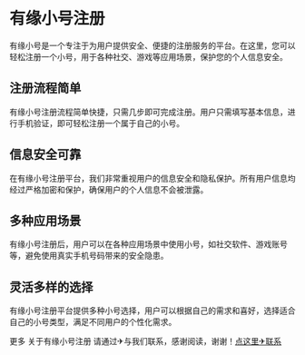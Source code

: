 # 有缘小号注册

有缘小号是一个专注于为用户提供安全、便捷的注册服务的平台。在这里，您可以轻松注册一个小号，用于各种社交、游戏等应用场景，保护您的个人信息安全。

## 注册流程简单

有缘小号注册流程简单快捷，只需几步即可完成注册。用户只需填写基本信息，进行手机验证，即可轻松注册一个属于自己的小号。

## 信息安全可靠

在有缘小号注册平台，我们非常重视用户的信息安全和隐私保护。所有用户信息均经过严格加密和保护，确保用户的个人信息不会被泄露。

## 多种应用场景

有缘小号注册后，用户可以在各种应用场景中使用小号，如社交软件、游戏账号等，避免使用真实手机号码带来的安全隐患。

## 灵活多样的选择

有缘小号注册平台提供多种小号选择，用户可以根据自己的需求和喜好，选择适合自己的小号类型，满足不同用户的个性化需求。

更多 关于有缘小号注册 请通过✈与我们联系，感谢阅读，谢谢！[点这里✈联系](https://c.k02.cc)